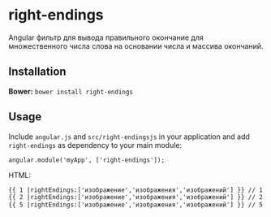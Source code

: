 right-endings
=====================

Angular фильтр  для вывода правильного окончание для множественного числа слова на основании числа и массива окончаний.


Installation
-------------
<b>Bower:</b> `bower install right-endings`


Usage
-------

Include `angular.js` and `src/right-endingsjs` in your application and add `right-endings` as dependency to your main module:

```
angular.module('myApp', ['right-endings']);
```

HTML: <br>
```html
{{ 1 |rightEndings:['изображение','изображения','изображений'] }} // 1 Изображение
{{ 2 |rightEndings:['изображение','изображения','изображений'] }} // 2 изображения
{{ 5 |rightEndings:['изображение','изображения','изображений'] }} // 5 Изображений

```

